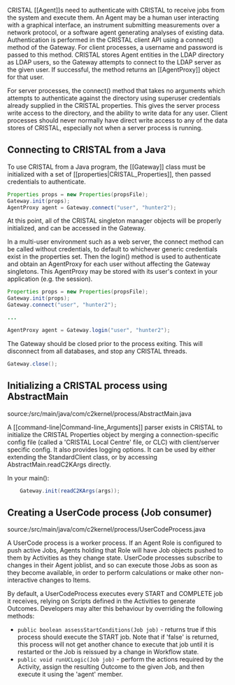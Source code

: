CRISTAL [[Agent]]s need to authenticate with CRISTAL to receive jobs from the system and execute them. An Agent may be a human user interacting with a graphical interface, an instrument submitting measurements over a network protocol, or a software agent generating analyses of existing data. Authentication is performed in the CRISTAL client API using a connect() method of the Gateway. For client processes, a username and password is passed to this method. CRISTAL stores Agent entities in the LDAP directory as LDAP users, so the Gateway attempts to connect to the LDAP server as the given user. If successful, the method returns an [[AgentProxy]] object for that user.

For server processes, the connect() method that takes no arguments which attempts to authenticate against the directory using superuser credentials already supplied in the CRISTAL properties. This gives the server process write access to the directory, and the ability to write data for any user. Client processes should never normally have direct write access to any of the data stores of CRISTAL, especially not when a server process is running.

## Connecting to CRISTAL from a Java

To use CRISTAL from a Java program, the [[Gateway]] class must be initialized with a set of [[properties|CRISTAL_Properties]], then passed credentials to authenticate.

```java
Properties props = new Properties(propsFile);
Gateway.init(props);
AgentProxy agent = Gateway.connect("user", "hunter2");
```

At this point, all of the CRISTAL singleton manager objects will be properly initialized, and can be accessed in the Gateway.

In a multi-user environment such as a web server, the connect method can be called without credentials, to default to whichever generic credentials exist in the properties set. Then the login() method is used to authenticate and obtain an AgentProxy for each user without affecting the Gateway singletons. This AgentProxy may be stored with its user's context in your application (e.g. the session).


```java
Properties props = new Properties(propsFile);
Gateway.init(props);
Gateway.connect("user", "hunter2");

...

AgentProxy agent = Gateway.login("user", "hunter2");
```

The Gateway should be closed prior to the process exiting. This will disconnect from all databases, and stop any CRISTAL threads.

```java	
Gateway.close();
```
## Initializing a CRISTAL process using AbstractMain

source:/src/main/java/com/c2kernel/process/AbstractMain.java

A [[command-line|Command-line_Arguments]] parser exists in CRISTAL to initialize the CRISTAL Properties object by merging a connection-specific config file (called a 'CRISTAL Local Centre' file, or CLC) with client/server specific config. It also provides logging options. It can be used by either extending the StandardClient class, or by accessing AbstractMain.readC2KArgs directly.

In your main():

```java
	Gateway.init(readC2KArgs(args));
```

## Creating a UserCode process (Job consumer)

source:/src/main/java/com/c2kernel/process/UserCodeProcess.java

A UserCode process is a worker process. If an Agent Role is configured to push active Jobs, Agents holding that Role will have Job objects pushed to them by Activities as they change state. UserCode processes subscribe to changes in their Agent joblist, and so can execute those Jobs as soon as they become available, in order to perform calculations or make other non-interactive changes to Items.

By default, a UserCodeProcess executes every START and COMPLETE job it receives, relying on Scripts defined in the Activities to generate Outcomes. Developers may alter this behaviour by overriding the following methods:

* `public boolean assessStartConditions(Job job)` - returns true if this process should execute the START job. Note that if 'false' is returned, this process will not get another chance to execute that job until it is restarted or the Job is reissued by a change in Workflow state.
* `public void runUCLogic(Job job)` - perform the actions required by the Activity, assign the resulting Outcome to the given Job, and then execute it using the 'agent' member.

